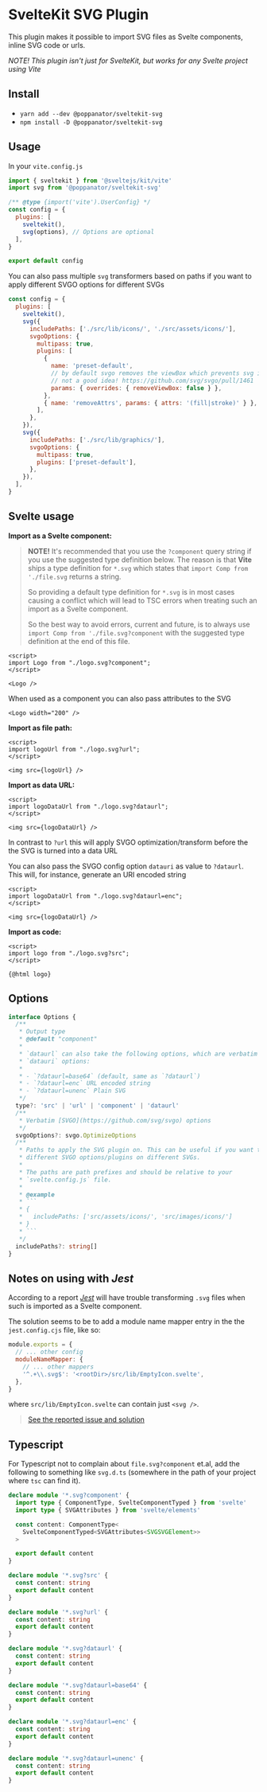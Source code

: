 # SvelteKit SVG Plugin

This plugin makes it possible to import SVG files as Svelte
components, inline SVG code or urls.

_NOTE! This plugin isn't just for SvelteKit, but works for any Svelte
project using Vite_

## Install

- `yarn add --dev @poppanator/sveltekit-svg`
- `npm install -D @poppanator/sveltekit-svg`

## Usage

In your `vite.config.js`

```js
import { sveltekit } from '@sveltejs/kit/vite'
import svg from '@poppanator/sveltekit-svg'

/** @type {import('vite').UserConfig} */
const config = {
  plugins: [
    sveltekit(),
    svg(options), // Options are optional
  ],
}

export default config
```

You can also pass multiple `svg` transformers based on paths if you want to
apply different SVGO options for different SVGs

```js
const config = {
  plugins: [
    sveltekit(),
    svg({
      includePaths: ['./src/lib/icons/', './src/assets/icons/'],
      svgoOptions: {
        multipass: true,
        plugins: [
          {
            name: 'preset-default',
            // by default svgo removes the viewBox which prevents svg icons from scaling
            // not a good idea! https://github.com/svg/svgo/pull/1461
            params: { overrides: { removeViewBox: false } },
          },
          { name: 'removeAttrs', params: { attrs: '(fill|stroke)' } },
        ],
      },
    }),
    svg({
      includePaths: ['./src/lib/graphics/'],
      svgoOptions: {
        multipass: true,
        plugins: ['preset-default'],
      },
    }),
  ],
}
```

## Svelte usage

**Import as a Svelte component:**

> **NOTE!** It's recommended that you use the `?component` query string if you
> use the suggested type definition below. The reason is that **Vite** ships a
> type definition for `*.svg` which states that `import Comp from './file.svg`
> returns a string.
>
> So providing a default type definition for `*.svg` is in most cases causing
> a conflict which will lead to TSC errors when treating such an import as a
> Svelte component.
>
> So the best way to avoid errors, current and future, is to always use
> `import Comp from './file.svg?component` with the suggested type definition
> at the end of this file.

```svelte
<script>
import Logo from "./logo.svg?component";
</script>

<Logo />
```

When used as a component you can also pass attributes to the SVG

```svelte
<Logo width="200" />
```

**Import as file path:**

```svelte
<script>
import logoUrl from "./logo.svg?url";
</script>

<img src={logoUrl} />
```

**Import as data URL:**

```svelte
<script>
import logoDataUrl from "./logo.svg?dataurl";
</script>

<img src={logoDataUrl} />
```

In contrast to `?url` this will apply SVGO optimization/transform before the
the SVG is turned into a data URL

You can also pass the SVGO config option `datauri` as value to `?dataurl`.
This will, for instance, generate an URI encoded string

```svelte
<script>
import logoDataUrl from "./logo.svg?dataurl=enc";
</script>

<img src={logoDataUrl} />
```

**Import as code:**

```svelte
<script>
import logo from "./logo.svg?src";
</script>

{@html logo}
```

## Options

````ts
interface Options {
  /**
   * Output type
   * @default "component"
   *
   * `dataurl` can also take the following options, which are verbatim SVGO
   * `datauri` options:
   *
   * - `?dataurl=base64` (default, same as `?dataurl`)
   * - `?dataurl=enc` URL encoded string
   * - `?dataurl=unenc` Plain SVG
   */
  type?: 'src' | 'url' | 'component' | 'dataurl'
  /**
   * Verbatim [SVGO](https://github.com/svg/svgo) options
   */
  svgoOptions?: svgo.OptimizeOptions
  /**
   * Paths to apply the SVG plugin on. This can be useful if you want to apply
   * different SVGO options/plugins on different SVGs.
   *
   * The paths are path prefixes and should be relative to your
   * `svelte.config.js` file.
   *
   * @example
   * ```
   * {
   *   includePaths: ['src/assets/icons/', 'src/images/icons/']
   * }
   * ```
   */
  includePaths?: string[]
}
````

## Notes on using with _Jest_

According to a report [_Jest_](https://jestjs.io/) will have trouble
transforming `.svg` files when such is imported as a Svelte component.

The solution seems to be to add a module name mapper entry in the the
`jest.config.cjs` file, like so:

```js
module.exports = {
  // ... other config
  moduleNameMapper: {
    // ... other mappers
    '^.+\\.svg$': '<rootDir>/src/lib/EmptyIcon.svelte',
  },
}
```

where `src/lib/EmptyIcon.svelte` can contain just `<svg />`.

> [See the reported issue and solution](https://github.com/poppa/sveltekit-svg/issues/22)

## Typescript

For Typescript not to complain about `file.svg?component` et.al, add the
following to something like `svg.d.ts` (somewhere in the path of your project where 
`tsc` can find it).

```ts
declare module '*.svg?component' {
  import type { ComponentType, SvelteComponentTyped } from 'svelte'
  import type { SVGAttributes } from 'svelte/elements'

  const content: ComponentType<
    SvelteComponentTyped<SVGAttributes<SVGSVGElement>>
  >

  export default content
}

declare module '*.svg?src' {
  const content: string
  export default content
}

declare module '*.svg?url' {
  const content: string
  export default content
}

declare module '*.svg?dataurl' {
  const content: string
  export default content
}

declare module '*.svg?dataurl=base64' {
  const content: string
  export default content
}

declare module '*.svg?dataurl=enc' {
  const content: string
  export default content
}

declare module '*.svg?dataurl=unenc' {
  const content: string
  export default content
}
```
